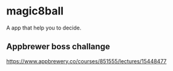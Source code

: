 # magic8ball

A app that help you to decide.

## Appbrewer boss challange
https://www.appbrewery.co/courses/851555/lectures/15448477
